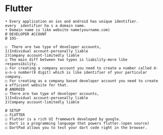 # Flutter
	• Every application on ios and android has unique identifier.
	every  identifier ha s a domain name.
	• Domain name is like website name(yourname.com)
	Ø DEVELOPER ACCOUNT
	Ø IOS-
	
	○  There are two type of developer accounts,
	1)Individual account-personally liable
	2)Company account-limitedly liable
	○ The main diff between two types is liability-more like responsibility.
	○ For creating a company account you need to create a number called d-u-n-s number(9 digit) which is like identifier of your particular company.
	○ For creating as a company based developer account you need to create a efficient website for that.
	Ø ANDROID
	○ There are two type of developer accounts,
	1)Individual account-personally liable
	2)Company account-limitedly liable
	
	Ø SETUP
	○ FLUTTER
	○ Flutter is a rich UI framework developed by google.
	○ Dart is a programming language that powers flutter.(open source)
	○ DartPad allows you to test your dart code right in the browser.  
	
